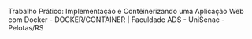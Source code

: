 Trabalho Prático: Implementação e Contêinerizando uma Aplicação Web com Docker - DOCKER/CONTAINER | Faculdade ADS - UniSenac - Pelotas/RS
